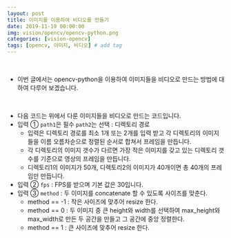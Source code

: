 ```yaml
---
layout: post
title: 이미지를 이용하여 비디오를 만들기
date: 2019-11-19 00:00:00
img: vision/opencv/opencv-python.png
categories: [vision-opencv] 
tags: [opencv, 이미지, 비디오] # add tag
---
```


<br>

- 이번 글에서는 opencv-python을 이용하여 이미지들을 비디오로 만드는 방법에 대하여 다루어 보겠습니다.


<br>

- 다음 코드는 위에서 다룬 이미지들을 비디오로 만드는 코드입니다.
- 입력 ① `path1`은 필수 `path2`는 선택 : 디렉토리 경로
    - 입력은 디렉토리 경로를 최소 1개 또는 2개를 입력 받고 각 디렉토리의 이미지들을 이름 오름차순으로 정렬된 순서로 합쳐서 프레임을 만듭니다.
    - 각 디렉토리의 이미지 갯수가 다르면 가장 작은 이미지를 갖고 있는 디렉토리 갯수를 기준으로 영상의 프레임을 만듭니다.
    - 디렉토리1의 이미지가 50개, 디렉토리2의 이미지가 40개이면 총 40개의 프레임만 만듭니다.
- 입력 ② `fps` : FPS를 받으며 기본 값은 30입니다.
- 입력 ③ `method` : 두 이미지를 concatenate 할 수 있도록 사이즈를 맞춘다.
    - method == -1 : 작은 사이즈에 맞추어 resize 한다.
    - method == 0 : 두 이미지 중 큰 height와 width를 선택하여 max_height와 max_width로 만든 두 공간을 만들고 그 공간에 중앙 정렬한다.
    - method == 1 : 큰 사이즈에 맞추어 resize 한다.